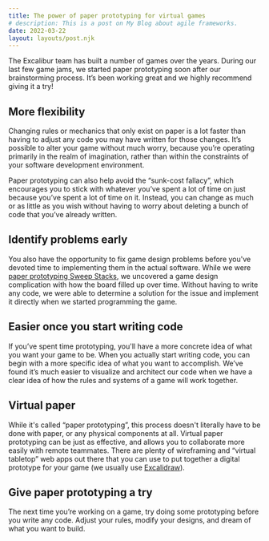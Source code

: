 ```yaml
---
title: The power of paper prototyping for virtual games
# description: This is a post on My Blog about agile frameworks.
date: 2022-03-22
layout: layouts/post.njk
---
```


The Excalibur team has built a number of games over the years. During our last few game jams, we started paper prototyping soon after our brainstorming process. It’s been working great and we highly recommend giving it a try!

## More flexibility

Changing rules or mechanics that only exist on paper is a lot faster than having to adjust any code you may have written for those changes. It’s possible to alter your game without much worry, because you’re operating primarily in the realm of imagination, rather than within the constraints of your software development environment.

Paper prototyping can also help avoid the “sunk-cost fallacy”, which encourages you to stick with whatever you’ve spent a lot of time on just because you’ve spent a lot of time on it. Instead, you can change as much or as little as you wish without having to worry about deleting a bunch of code that you’ve already written.

## Identify problems early

You also have the opportunity to fix game design problems before you've devoted time to implementing them in the actual software. While we were [paper prototyping Sweep Stacks](https://blog.excaliburjs.com/posts/ludum-dare-31-retrospective/#scope), we uncovered a game design complication with how the board filled up over time. Without having to write any code, we were able to determine a solution for the issue and implement it directly when we started programming the game.

## Easier once you start writing code

If you’ve spent time prototyping, you'll have a more concrete idea of what you want your game to be. When you actually start writing code, you can begin with a more specific idea of what you want to accomplish. We’ve found it’s much easier to visualize and architect our code when we have a clear idea of how the rules and systems of a game will work together.

## Virtual paper

While it's called “paper prototyping”, this process doesn't literally have to be done with paper, or any physical components at all. Virtual paper prototyping can be just as effective, and allows you to collaborate more easily with remote teammates. There are plenty of wireframing and “virtual tabletop” web apps out there that you can use to put together a digital prototype for your game (we usually use [Excalidraw](https://excalidraw.com/)).

## Give paper prototyping a try

The next time you’re working on a game, try doing some prototyping before you write any code. Adjust your rules, modify your designs, and dream of what you want to build.
